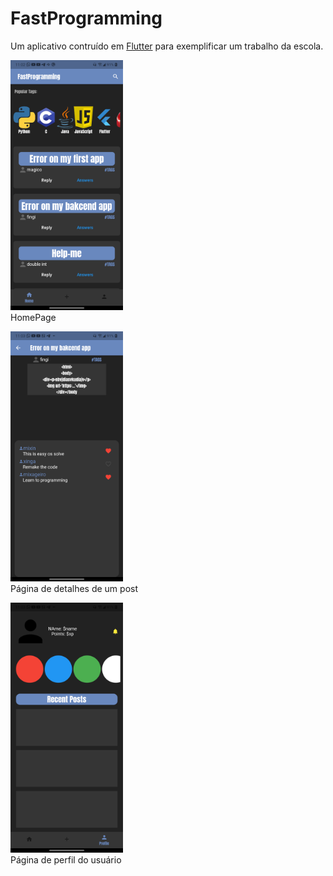 # FastProgramming

Um aplicativo contruído em <a href="https://flutter.dev">Flutter</a> para exemplificar um trabalho da escola.

<p>
 
  <img src="img/HomePage.png" height="400"/><br><a>HomePage</a>
   
  <img src="img/PostDetails.png" height="400"/><br><a>Página de detalhes de um post</a>
  
  <img src="img/ProfilePage.png" height="400"/><br><a>Página de perfil do usuário</a>
  
 </p>
